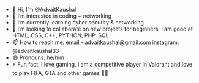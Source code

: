 - 👋 Hi, I’m @AdvaitKaushal
- 👀 I’m interested in coding + networking
- 🌱 I’m currently learning cyber security & networking
- 💞️ I’m looking to collaborate on new projects for beginners, I am good at HTML, CSS, C++, PYTHON, PHP, SQL
- 📫 How to reach me: email - advaitkaushal@gmail.com instagram: @advaitkaushal33
- 😄 Pronouns: he/him
- ⚡ Fun fact: I love gaming, I am a competitive player in Valorant and love to play FIFA, GTA and other games 👊🏻

<!---
AdvaitKaushal/AdvaitKaushal is a ✨ special ✨ repository because its `README.md` (this file) appears on your GitHub profile.
You can click the Preview link to take a look at your changes.
--->
